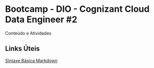 # Bootcamp - DIO - Cognizant Cloud Data Engineer #2
Conteúdo e Atividades

## Links Úteis
[Sintaxe Básica Markdown](https://www.markdownguide.org/basic-syntax/)
